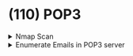 # (110) POP3

<details>

<summary>Nmap Scan</summary>

```bash
nmap --script "pop3-capabilities or pop3-ntlm-info" -sV -port <PORT> <IP>
```

* May return some "**sensitive**" data (Windows versions).

</details>

<details>

<summary>Enumerate Emails in POP3 server</summary>

* POP provides end users the ability to fetch and receive email

```bash
telnet 10.11.1.72 110
```

```
USER ryuu
```

```
PASS password
```

```
LIST
```

```
RETR 1
```

```
RETR 2
```

</details>
